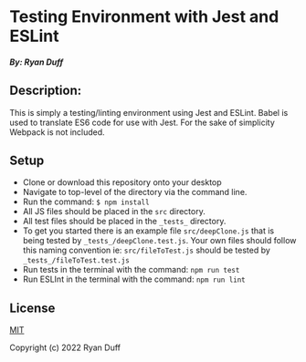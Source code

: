 # Testing Environment with Jest and ESLint

##### By: Ryan Duff

## Description:

This is simply a testing/linting environment using Jest and ESLint. Babel is used to translate ES6 code for use with Jest. For the sake of simplicity Webpack is not included. 

## Setup

* Clone or download this repository onto your desktop
* Navigate to top-level of the directory via the command line.
* Run the command: `$ npm install`
* All JS files should be placed in the `src` directory. 
* All test files should be placed in the `_tests_` directory. 
* To get you started there is an example file `src/deepClone.js` that is being tested by `_tests_/deepClone.test.js`. Your own files should follow this naming convention ie: `src/fileToTest.js` should be tested by `_tests_/fileToTest.test.js`
* Run tests in the terminal with the command: `npm run test`
* Run ESLInt in the terminal with the command: `npm run lint`

## License

[MIT](https://opensource.org/licenses/MIT)


Copyright (c) 2022 Ryan Duff
